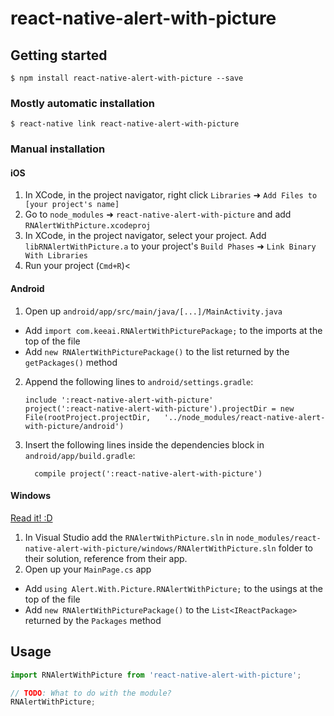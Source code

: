 
# react-native-alert-with-picture

## Getting started

`$ npm install react-native-alert-with-picture --save`

### Mostly automatic installation

`$ react-native link react-native-alert-with-picture`

### Manual installation


#### iOS

1. In XCode, in the project navigator, right click `Libraries` ➜ `Add Files to [your project's name]`
2. Go to `node_modules` ➜ `react-native-alert-with-picture` and add `RNAlertWithPicture.xcodeproj`
3. In XCode, in the project navigator, select your project. Add `libRNAlertWithPicture.a` to your project's `Build Phases` ➜ `Link Binary With Libraries`
4. Run your project (`Cmd+R`)<

#### Android

1. Open up `android/app/src/main/java/[...]/MainActivity.java`
  - Add `import com.keeai.RNAlertWithPicturePackage;` to the imports at the top of the file
  - Add `new RNAlertWithPicturePackage()` to the list returned by the `getPackages()` method
2. Append the following lines to `android/settings.gradle`:
  	```
  	include ':react-native-alert-with-picture'
  	project(':react-native-alert-with-picture').projectDir = new File(rootProject.projectDir, 	'../node_modules/react-native-alert-with-picture/android')
  	```
3. Insert the following lines inside the dependencies block in `android/app/build.gradle`:
  	```
      compile project(':react-native-alert-with-picture')
  	```

#### Windows
[Read it! :D](https://github.com/ReactWindows/react-native)

1. In Visual Studio add the `RNAlertWithPicture.sln` in `node_modules/react-native-alert-with-picture/windows/RNAlertWithPicture.sln` folder to their solution, reference from their app.
2. Open up your `MainPage.cs` app
  - Add `using Alert.With.Picture.RNAlertWithPicture;` to the usings at the top of the file
  - Add `new RNAlertWithPicturePackage()` to the `List<IReactPackage>` returned by the `Packages` method


## Usage
```javascript
import RNAlertWithPicture from 'react-native-alert-with-picture';

// TODO: What to do with the module?
RNAlertWithPicture;
```
  